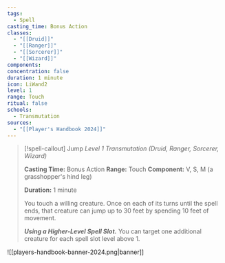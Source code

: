 ```yaml
---
tags:
  - Spell
casting_time: Bonus Action
classes:
  - "[[Druid]]"
  - "[[Ranger]]"
  - "[[Sorcerer]]"
  - "[[Wizard]]"
components:
concentration: false
duration: 1 minute
icon: LiWand2
level: 1
range: Touch
ritual: false
schools:
  - Transmutation
sources: 
  - "[[Player's Handbook 2024]]"
---
```

>[!spell-callout] Jump
>_Level 1 Transmutation (Druid, Ranger, Sorcerer, Wizard)_
>
>**Casting Time:** Bonus Action
>**Range:** Touch
>**Component:** V, S, M (a grasshopper's hind leg)
>
>**Duration:** 1 minute
>
>You touch a willing creature. Once on each of its turns until the spell ends, that creature can jump up to 30 feet by spending 10 feet of movement.
>
>**_Using a Higher-Level Spell Slot._** You can target one additional creature for each spell slot level above 1.


![[players-handbook-banner-2024.png|banner]]
